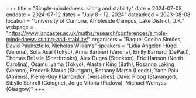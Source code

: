 +++
title = "Simple-mindedness, silting and stability"
date = 2024-07-08
enddate = 2024-07-12
dates = "July 8 - 12, 2024"
dateadded = 2023-08-08
location = "University of Cumbria, Ambleside Campus, Lake District, U.K."
webpage = "https://www.lancaster.ac.uk/maths/research/conferences/simple-mindedness-stilting-and-stability/"
organisers = "Raquel Coelho Simões, David Pauksztello, Nicholas Williams"
speakers = "Lidia Angeleri Hügel (Verona), Sota Asai (Tokyo), Anna Barbieri (Verona), Emily Barnard (DePaul), Thomas Brüstle (Sherbrooke), Alex Dugas (Stockton), Eric Hanson (North Carolina), Osamu Iyama (Tokyo), Alastair King (Bath), Rosanna Laking (Verona), Frederik Marks (Stuttgart), Bethany Marsh (Leeds), Yann Palu (Amiens), Pierre-Guy Plamondon (Versailles), David Ploog (Stavanger), Sibylle Schroll (Cologne), Jorge Vitória (Padova), Michael Wemyss (Glasgow)"
+++
